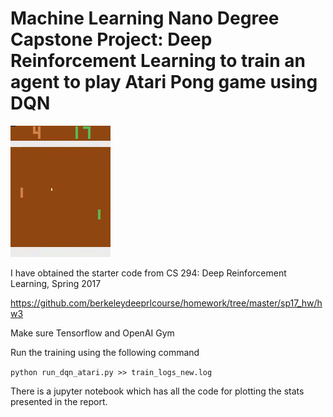 # Machine Learning Nano Degree Capstone Project: Deep Reinforcement Learning to train an agent to play Atari Pong game using DQN

![cloud_steps](./assets/model.ckpt-5260000.gif)

I have obtained the starter code from CS 294: Deep Reinforcement Learning, Spring 2017

https://github.com/berkeleydeeprlcourse/homework/tree/master/sp17_hw/hw3

Make sure Tensorflow and OpenAI Gym 

Run the training using the following command

```python run_dqn_atari.py >> train_logs_new.log```


There is a jupyter notebook which has all the code for plotting the stats presented in the report.